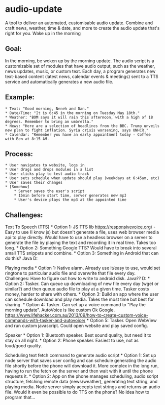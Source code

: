 # audio-update
A tool to deliver an automated, customisable audio update. Combine and craft news, weather, time & date, and more to create the audio update that's right for you. Wake up in the morning


## Goal: 
In the morning, be woken up by the morning update. The audio script is a customizable set of modules that have audio output, such as the weather, news updates, music, or custom text. Each day, a program generates new text-based content (latest news, calendar events & meetings) sent to a TTS service and automatically generates a new audio file.

## Example: 

	* Text: "Good morning, Neneh and Dan."
	* Date/Time: "It is 6:45 in the morning on Tuesday May 18th."
	* Weather: "BOM says it will rain this afternoon, with a high of 18 degrees. Remember to bring an umbrella."
	* News: "Here are a selection of headlines from the BBC. Trump unveils new plan to fight inflation. Syria crisis worsening, says UNHCR."
	* Calendar: "Remember you have an early appointment today - Coffee with Ben at 8:15 AM.

## Process:

	* User navigates to website, logs in
	* User drags and drops modules in a list
	* User clicks play to test audio track
	* User sets schedule when update should play (weekdays at 6:45am, etc)
	* User saves their changes
	* [Somehow]
		* Server saves the user's script
		* 15min before start time, server generates new mp3
		* User's device plays the mp3 at the appointed time

## Challenges:

Text To Speech (TTS)
		* Option 1: JS TTS lib https://responsivevoice.org/ - Easy to use (I know js) but doesn't generate a file, uses web browser media api to play directly. Would have to use a headless browser on a server to generate the file by playing the text and recording it in real time. Takes too long.
		* Option 2: Something Google TTS? Would have to break into several small TTS snippets and combine.
		* Option 3: Something in Android that can do this? Java D:

Playing media
		* Option 1: Native alarm. Already use it/easy to use, would set ringtone to particular audio file and overwrite that file every day. Challenges: Have to figure out how to write to android disk. Java?? D:
		* Option 2: Tasker. Can queue up downloading of new file every day (wget or similar?) and then queue audio file to play at a given time. Tasker costs money, harder to share with others.
		* Option 3: Build an app where the user can schedule download and play media. Takes the most time but best for sharing.
		* Option 4: Tasker. Can set up a voice command to "Play the morning update". AutoVoice is like custom Ok Google. https://www.lifehacker.com.au/2013/09/how-to-create-custom-voice-commands-with-tasker-and-autovoice/
		* Option 5: Tasker. Open WebView and run custom javascript. Could open website and play saved config.

Speaker
		* Option 1: Bluetooth speaker. Best sound quality, but need it to stay on all night.
		* Option 2: Phone speaker. Easiest to use, not as loud/good quality.

Scheduling text fetch command to generate audio script
		* Option 1: Set up node server that saves user config and can schedule generating the audio file shortly before the phone will download it. More complex in the long run, having to run the fetch on the server and then wait with it until the phone requests it.
		* Option 2: App on the phone manages scheduling, audio script structure, fetching remote data (news/weather), generating text string, and playing media. Node server simply accepts text strings and returns an audio file. Would it even be possible to do TTS on the phone? No idea how to program that...










